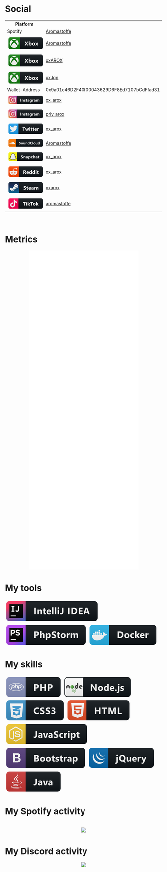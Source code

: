 # Social

<div align="center">
<table>
    <tr>
      <th>Platform</th>
      <th></th>
    </tr>
    <tr>
      <td>Spotify</td>
      <td><a href="https://open.spotify.com/user/fok8me6he4gu6wzb2oyiw4whq" target="_blank">Aromastoffe</a></td>
    </tr>
    <tr>
      <td><img src="https://github.com/MikeCodesDotNET/ColoredBadges/blob/master/svg/devices/xbox.svg" alt="xbox" style="vertical-align:top; margin:6px 4px"></td>
      <td><a href="https://account.xbox.com/de-de/Profile?gamerTag=Aromastoffe" target="_blank">Aromastoffe</a></td>
    </tr>
    <tr>
      <td><img src="https://github.com/MikeCodesDotNET/ColoredBadges/blob/master/svg/devices/xbox.svg" alt="xbox" style="vertical-align:top; margin:6px 4px"></td>
      <td><a href="https://account.xbox.com/de-de/Profile?gamerTag=xxAROX" target="_blank">xxAROX</a></td>
    </tr>
    <tr>
      <td><img src="https://github.com/MikeCodesDotNET/ColoredBadges/blob/master/svg/devices/xbox.svg" alt="xbox" style="vertical-align:top; margin:6px 4px"></td>
      <td><a href="https://account.xbox.com/de-de/Profile?gamerTag=xxJqn" target="_blank">xxJqn</a></td>
    </tr>
    <tr>
      <td>Wallet-Address</td>
      <td>0x9a01c46D2F40f00043629D6F8Ed7107bCdFfad31</td>
    </tr>
    <tr>
      <td><img src="https://github.com/MikeCodesDotNET/ColoredBadges/blob/master/svg/social/instagram.svg" alt="instagram" style="vertical-align:top; margin:6px 4px">
      <td><a href="https://www.instagram.com/xx_arox" target="_blank">xx_arox</a></td>
    </tr>
    <tr>
      <td><img src="https://github.com/MikeCodesDotNET/ColoredBadges/blob/master/svg/social/instagram.svg" alt="instagram" style="vertical-align:top; margin:6px 4px">
      <td><a href="https://www.instagram.com/priv_arox" target="_blank">priv_arox</a></td>
    </tr>
    <tr>
      <td><img src="https://github.com/MikeCodesDotNET/ColoredBadges/blob/master/svg/social/twitter.svg" alt="twitter" style="vertical-align:top; margin:6px 4px">
      <td><a href="https://twitter.com/xx_arox" target="_blank">xx_arox</a></td>
    </tr>
    <tr>
      <td><img src="https://github.com/MikeCodesDotNET/ColoredBadges/blob/master/svg/social/soundcloud.svg" alt="soundcloud" style="vertical-align:top; margin:6px 4px">
      <td><a href="https://soundcloud.com/aromastoffe" target="_blank">Aromastoffe</a></td>
    </tr>
    <tr>
      <td><img src="https://github.com/MikeCodesDotNET/ColoredBadges/blob/master/svg/social/snapchat.svg" alt="snapchat" style="vertical-align:top; margin:6px 4px">
      <td><a href="https://snapchat.com/add/xx_arox" target="_blank">xx_arox</a></td>
    </tr>
    <tr>
      <td><img src="https://github.com/MikeCodesDotNET/ColoredBadges/blob/master/svg/social/reddit.svg" alt="reddit" style="vertical-align:top; margin:6px 4px">
      <td><a href="https://www.reddit.com/user/xx_arox" target="_blank">xx_arox</a></td>
    </tr>
    <tr>
      <td><img src="https://github.com/MikeCodesDotNET/ColoredBadges/blob/master/svg/social/steam.svg" alt="steam" style="vertical-align:top; margin:6px 4px">
      <td><a href="https://steamcommunity.com/id/xxarox" target="_blank">xxarox</a></td>
    </tr>
    <tr>
      <td><img src="https://github.com/MikeCodesDotNET/ColoredBadges/blob/master/svg/social/tiktok.svg" alt="tiktok" style="vertical-align:top; margin:6px 4px">
      <td><a href="https://www.tiktok.com/@aromastoffe" target="_blank">aromastoffe</a></td>
    </tr>
</table>
</div><br>


# Metrics
<div align="center">
<img src="github-metrics.svg">
</div>



# My tools
<p align="left">
  <img src="https://github.com/MikeCodesDotNET/ColoredBadges/blob/master/svg/dev/tools/jetbrains_intellij.svg" alt="jetbrains_intellij" style="vertical-align:top; margin:6px 4px">
  <img src="https://github.com/MikeCodesDotNET/ColoredBadges/blob/master/svg/dev/tools/jetbrains_phpstorm.svg" alt="jetbrains_phpstorm" style="vertical-align:top; margin:6px 4px">
  <img src="https://github.com/MikeCodesDotNET/ColoredBadges/blob/master/svg/dev/tools/docker.svg" alt="docker" style="vertical-align:top; margin:6px 4px">
</p>




# My skills
<p align="left">
  <img src="https://github.com/MikeCodesDotNET/ColoredBadges/blob/master/svg/dev/languages/php.svg" alt="php" style="vertical-align:top; margin:6px 4px">
  <img src="https://github.com/MikeCodesDotNET/ColoredBadges/blob/master/svg/dev/frameworks/nodejs.svg" alt="nodejs" style="vertical-align:top; margin:6px 4px">
  <img src="https://github.com/MikeCodesDotNET/ColoredBadges/blob/master/svg/dev/languages/css3.svg" alt="css3" style="vertical-align:top; margin:6px 4px">
  <img src="https://github.com/MikeCodesDotNET/ColoredBadges/blob/master/svg/dev/languages/html.svg" alt="html" style="vertical-align:top; margin:6px 4px">
  <img src="https://github.com/MikeCodesDotNET/ColoredBadges/blob/master/svg/dev/languages/js.svg" alt="js" style="vertical-align:top; margin:6px 4px">
  <img src="https://github.com/MikeCodesDotNET/ColoredBadges/blob/master/svg/dev/frameworks/bootstrap.svg" alt="bootstrap" style="vertical-align:top; margin:6px 4px">
  <img src="https://github.com/MikeCodesDotNET/ColoredBadges/blob/master/svg/dev/frameworks/jquery.svg" alt="jquery" style="vertical-align:top; margin:6px 4px">
  <img src="https://github.com/MikeCodesDotNET/ColoredBadges/blob/master/svg/dev/languages/java.svg" alt="java" style="vertical-align:top; margin:6px 4px">
</p>

# My Spotify activity
<br>
<div align="center"><a href="https://spotify-github-profile.vercel.app/api/view?uid=fok8me6he4gu6wzb2oyiw4whq&redirect=true" target="_blank"><img src="https://spotify-github-profile.vercel.app/api/view?uid=fok8me6he4gu6wzb2oyiw4whq&cover_image=true&theme=default" /></a></div>

# My Discord activity
<div align="center"><a href="https://discord.bio/p/xxAROX" target="_blank"><img src="https://lanyard.cnrad.dev/api/375584947307675658" /></a></div>

<!-- # My Spotify recent activity
<div align="center"><img src="https://spotify-recently-played-readme.vercel.app/api?user=fok8me6he4gu6wzb2oyiw4whq" /></div><br-->
